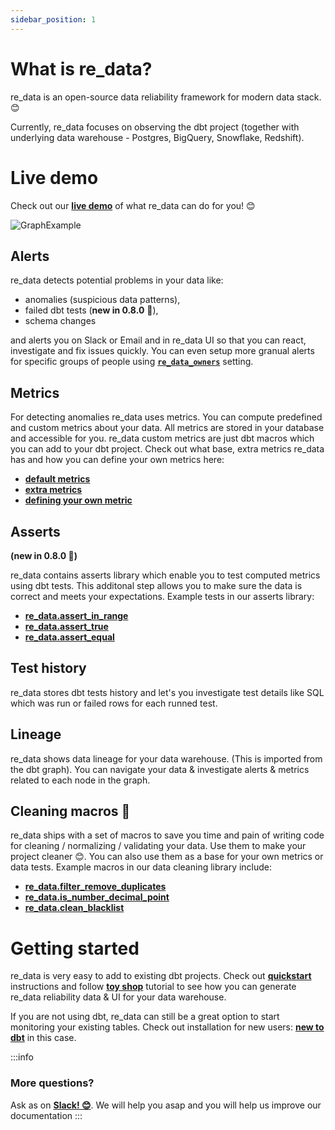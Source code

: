 ```yaml
---
sidebar_position: 1
---
```


# What is re_data?

re_data is an open-source data reliability framework for modern data stack. 😊

Currently, re_data focuses on observing the dbt project (together with underlying data warehouse - Postgres, BigQuery, Snowflake, Redshift).

# Live demo


Check out our **[live demo](https://re-data.github.io/re-data/ui-latest/#/alerts)** of what re_data can do for you! 😊

![GraphExample](/screenshots/ui/graph.png)

## Alerts

re_data detects potential problems in your data like:
 - anomalies (suspicious data patterns),
 - failed dbt tests (**new in 0.8.0** 🎉),
 - schema changes

and alerts you on Slack or Email and in re_data UI so that you can react, investigate and fix issues quickly. You can even setup more granual alerts for specific groups of people using **[`re_data_owners`](/docs/re_data/reference/config#re_data_owners-optionalsetting)** setting.

## Metrics
For detecting anomalies re_data uses metrics. You can compute predefined and custom metrics about your data. All metrics are stored in your database and accessible for you. re_data custom metrics are just dbt macros which you can add to your dbt project. Check out what base, extra metrics re_data has and how you can define your own metrics here:

 - **[default metrics](/docs/re_data/reference/metrics/base_metrics)**
 - **[extra metrics](/docs/re_data/reference/metrics/extra_metrics)**
 - **[defining your own metric](/docs/re_data/reference/metrics/your_own_metric)**

## Asserts
**(new in 0.8.0 🎉)**

re_data contains asserts library which enable you to test computed metrics using dbt tests. This additonal step allows you to make sure the data is correct and meets your expectations. Example tests in our asserts library:

 - **[re_data.assert_in_range](/docs/re_data/reference/tests/asserts#assert_in_range)**
 - **[re_data.assert_true](/docs/re_data/reference/tests/asserts#assert_true)**
 - **[re_data.assert_equal](/docs/re_data/reference/tests/asserts#assert_equal)**

## Test history
re_data stores dbt tests history and let's you investigate test details like SQL which was run or failed rows for each runned test.

## Lineage
re_data shows data lineage for your data warehouse. (This is imported from the dbt graph). You can navigate your data & investigate alerts & metrics related to each node in the graph.

## Cleaning macros 🧹
re_data ships with a set of macros to save you time and pain of writing code for cleaning / normalizing / validating your data. Use them to make your project cleaner 😊. You can also use them as a base for your own metrics or data tests. Example macros in our data cleaning library include:

 - **[re_data.filter_remove_duplicates](/docs/re_data/reference/macros/data_filtering#filter_remove_duplicates)**
 - **[re_data.is_number_decimal_point](/docs/re_data/reference/macros/data_validation#is_number_decimal_point)**
 - **[re_data.clean_blacklist](/docs/re_data/reference/macros/data_cleaning#clean_blacklist)**


# Getting started

re_data is very easy to add to existing dbt projects. Check out **[quickstart](/docs/re_data/getting_started/installation/for_dbt_users)** instructions and follow **[toy shop](/docs/re_data/getting_started/toy_shop/toy_shop_data)** tutorial to see how you can generate re_data reliability data & UI for your data warehouse.

If you are not using dbt, re_data can still be a great option to start monitoring your existing tables. Check out installation for new users: **[new to dbt](/docs/re_data/getting_started/installation/new_to_dbt)** in this case.


:::info
### More questions?
Ask as on **[Slack! 😊](https://www.getre.io/slack)**. We will help you asap and you will help us improve our documentation
:::